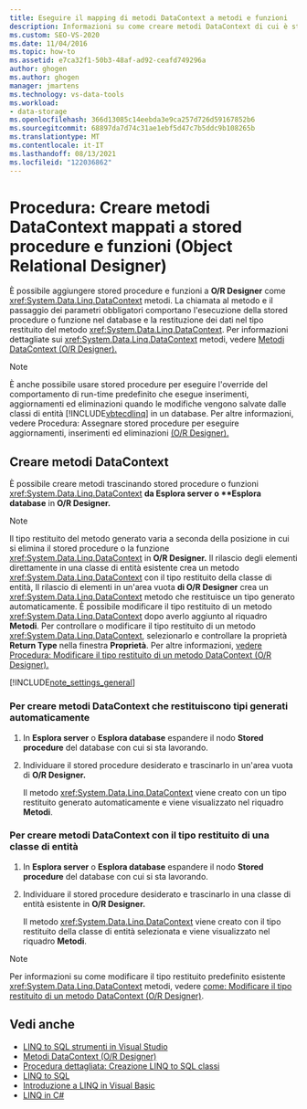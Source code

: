 ```yaml
---
title: Eseguire il mapping di metodi DataContext a metodi e funzioni
description: Informazioni su come creare metodi DataContext di cui è stato eseguito il mapping a stored procedure (procedure) e funzioni usando Object Relational Designer (O/R Designer).
ms.custom: SEO-VS-2020
ms.date: 11/04/2016
ms.topic: how-to
ms.assetid: e7ca32f1-50b3-48af-ad92-ceafd749296a
author: ghogen
ms.author: ghogen
manager: jmartens
ms.technology: vs-data-tools
ms.workload:
- data-storage
ms.openlocfilehash: 366d13085c14eebda3e9ca257d726d59167852b6
ms.sourcegitcommit: 68897da7d74c31ae1ebf5d47c7b5ddc9b108265b
ms.translationtype: MT
ms.contentlocale: it-IT
ms.lasthandoff: 08/13/2021
ms.locfileid: "122036862"
---
```

# <a name="how-to-create-datacontext-methods-mapped-to-stored-procedures-and-functions-or-designer"></a>Procedura: Creare metodi DataContext mappati a stored procedure e funzioni (Object Relational Designer)

È possibile aggiungere stored procedure e funzioni a **O/R Designer** come <xref:System.Data.Linq.DataContext> metodi. La chiamata al metodo e il passaggio dei parametri obbligatori comportano l'esecuzione della stored procedure o funzione nel database e la restituzione dei dati nel tipo restituito del metodo <xref:System.Data.Linq.DataContext>. Per informazioni dettagliate sui <xref:System.Data.Linq.DataContext> metodi, vedere [Metodi DataContext (O/R Designer).](../data-tools/datacontext-methods-o-r-designer.md)

> [!NOTE]
> È anche possibile usare stored procedure per eseguire l'override del comportamento di run-time predefinito che esegue inserimenti, aggiornamenti ed eliminazioni quando le modifiche vengono salvate dalle classi di entità [!INCLUDE[vbtecdlinq](../data-tools/includes/vbtecdlinq_md.md)] in un database. Per altre informazioni, vedere Procedura: Assegnare stored procedure per eseguire aggiornamenti, inserimenti ed eliminazioni [(O/R Designer).](../data-tools/how-to-assign-stored-procedures-to-perform-updates-inserts-and-deletes-o-r-designer.md)

## <a name="create-datacontext-methods"></a>Creare metodi DataContext

È possibile creare metodi trascinando stored procedure o funzioni <xref:System.Data.Linq.DataContext> <strong>da Esplora server o **Esplora database</strong> in **O/R Designer.**

> [!NOTE]
> Il tipo restituito del metodo generato varia a seconda della posizione in cui si elimina il stored procedure o la funzione <xref:System.Data.Linq.DataContext> in **O/R Designer.** Il rilascio degli elementi direttamente in una classe di entità esistente crea un metodo <xref:System.Data.Linq.DataContext> con il tipo restituito della classe di entità, Il rilascio di elementi in un'area vuota **di O/R Designer** crea un <xref:System.Data.Linq.DataContext> metodo che restituisce un tipo generato automaticamente. È possibile modificare il tipo restituito di un metodo <xref:System.Data.Linq.DataContext> dopo averlo aggiunto al riquadro **Metodi**. Per controllare o modificare il tipo restituito di un metodo <xref:System.Data.Linq.DataContext>, selezionarlo e controllare la proprietà **Return Type** nella finestra **Proprietà**. Per altre informazioni, [vedere Procedura: Modificare il tipo restituito di un metodo DataContext (O/R Designer).](../data-tools/how-to-change-the-return-type-of-a-datacontext-method-o-r-designer.md)

[!INCLUDE[note_settings_general](../data-tools/includes/note_settings_general_md.md)]

### <a name="to-create-datacontext-methods-that-return-automatically-generated-types"></a>Per creare metodi DataContext che restituiscono tipi generati automaticamente

1. In **Esplora server** o **Esplora database** espandere il nodo **Stored procedure** del database con cui si sta lavorando.

2. Individuare il stored procedure desiderato e trascinarlo in un'area vuota di **O/R Designer.**

     Il metodo <xref:System.Data.Linq.DataContext> viene creato con un tipo restituito generato automaticamente e viene visualizzato nel riquadro **Metodi**.

### <a name="to-create-datacontext-methods-that-have-the-return-type-of-an-entity-class"></a>Per creare metodi DataContext con il tipo restituito di una classe di entità

1. In **Esplora server** o **Esplora database** espandere il nodo **Stored procedure** del database con cui si sta lavorando.

2. Individuare il stored procedure desiderato e trascinarlo in una classe di entità esistente in **O/R Designer.**

     Il metodo <xref:System.Data.Linq.DataContext> viene creato con il tipo restituito della classe di entità selezionata e viene visualizzato nel riquadro **Metodi**.

> [!NOTE]
> Per informazioni su come modificare il tipo restituito predefinito esistente <xref:System.Data.Linq.DataContext> metodi, vedere [come: Modificare il tipo restituito di un metodo DataContext (O/R Designer)](../data-tools/how-to-change-the-return-type-of-a-datacontext-method-o-r-designer.md).

## <a name="see-also"></a>Vedi anche

- [LINQ to SQL strumenti in Visual Studio](../data-tools/linq-to-sql-tools-in-visual-studio2.md)
- [Metodi DataContext (O/R Designer)](../data-tools/datacontext-methods-o-r-designer.md)
- [Procedura dettagliata: Creazione LINQ to SQL classi](how-to-create-linq-to-sql-classes-mapped-to-tables-and-views-o-r-designer.md)
- [LINQ to SQL](/dotnet/framework/data/adonet/sql/linq/index)
- [Introduzione a LINQ in Visual Basic](/dotnet/visual-basic/programming-guide/language-features/linq/introduction-to-linq)
- [LINQ in C#](/dotnet/csharp/linq/linq-in-csharp)

